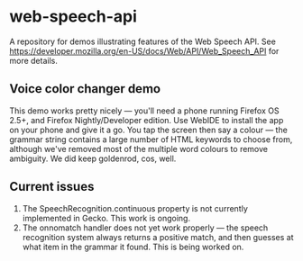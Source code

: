 # web-speech-api
A repository for demos illustrating features of the Web Speech API. See https://developer.mozilla.org/en-US/docs/Web/API/Web_Speech_API for more details.

## Voice color changer demo

This demo works pretty nicely — you'll need a phone running Firefox OS 2.5+, and Firefox Nightly/Developer edition. Use WebIDE to install the app on your phone and give it a go. You tap the screen then say a colour — the grammar string contains a large number of HTML keywords to choose from, although we've removed most of the multiple word colours to remove ambiguity. We did keep goldenrod, cos, well.

## Current issues

1. The SpeechRecognition.continuous property is not currently implemented in Gecko. This work is ongoing.
2. The onnomatch handler does not yet work properly — the speech recognition system always returns a positive match, and then guesses at what item in the grammar it found. This is being worked on.
